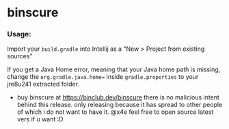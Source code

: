 # binscure

### Usage:

Import your `build.gradle` into Intellij as a "New > Project from existing sources"

If you get a Java Home error, meaning that your Java home path is missing, change the `org.gradle.java.home=` inside `gradle.properties` to your jre8u241 extracted folder.

- buy binscure at https://binclub.dev/binscure
there is no malicious intent behind this release. only releasing because it has spread to other people of which i do not want to have it. @x4e feel free to open source latest vers if u want :D
